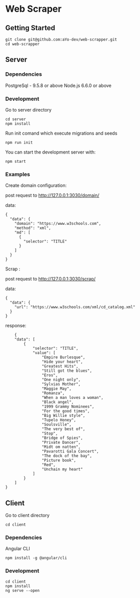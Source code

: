 # Web Scraper

## Getting Started

```shell
git clone git@github.com:aYo-dev/web-scrapper.git
cd web-scrapper
```

## Server

### Dependencies

PostgreSql - 9.5.8 or above
Node.js 6.6.0 or above

### Development

Go to server directory

```shell
cd server
npm install
```

Run init comand which execute migrations and seeds

```shell
npm run init
```

You can start the development server with:

```shell
npm start
```

### Examples

Create domain configuration:

post request to http://127.0.0.1:3030/domain/

data: 
``` shell
{
  "data": {
    "domain": "https://www.w3schools.com",
    "method": "xml",
    "md": [
      {
        "selector": "TITLE"
      }
    ]
  }
}
```

Scrap :

post request to http://127.0.0.1:3030/scrap/

data: 
``` shell
{
  "data": {
    "url": "https://www.w3schools.com/xml/cd_catalog.xml"
  }
}
```

response: 

``` shell
    {
    "data": [
        {
            "selector": "TITLE",
            "value": [
                "Empire Burlesque",
                "Hide your heart",
                "Greatest Hits",
                "Still got the blues",
                "Eros",
                "One night only",
                "Sylvias Mother",
                "Maggie May",
                "Romanza",
                "When a man loves a woman",
                "Black angel",
                "1999 Grammy Nominees",
                "For the good times",
                "Big Willie style",
                "Tupelo Honey",
                "Soulsville",
                "The very best of",
                "Stop",
                "Bridge of Spies",
                "Private Dancer",
                "Midt om natten",
                "Pavarotti Gala Concert",
                "The dock of the bay",
                "Picture book",
                "Red",
                "Unchain my heart"
            ]
        }
    ]
}
```

## Client

Go to client directory

```shell
cd client
```

### Dependencies

 Angular CLI

```shell
npm install -g @angular/cli
```

### Development

```shell
cd client
npm install
ng serve --open
```